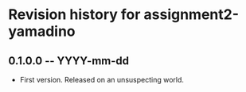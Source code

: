 # Revision history for assignment2-yamadino

## 0.1.0.0 -- YYYY-mm-dd

* First version. Released on an unsuspecting world.
